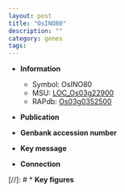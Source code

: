 ```yaml
---
layout: post
title: "OsINO80"
description: ""
category: genes
tags: 
---
```


* **Information**  
    + Symbol: OsINO80  
    + MSU: [LOC_Os03g22900](http://rice.uga.edu/cgi-bin/ORF_infopage.cgi?orf=LOC_Os03g22900)  
    + RAPdb: [Os03g0352500](http://rapdb.dna.affrc.go.jp/viewer/gbrowse_details/irgsp1?name=Os03g0352500)  

* **Publication**  

* **Genbank accession number**  

* **Key message**  

* **Connection**  

[//]: # * **Key figures**  


